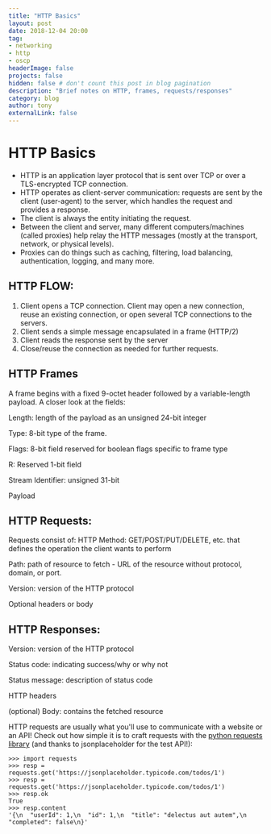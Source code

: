 ```yaml
---
title: "HTTP Basics"
layout: post
date: 2018-12-04 20:00
tag: 
- networking
- http 
- oscp
headerImage: false
projects: false
hidden: false # don't count this post in blog pagination
description: "Brief notes on HTTP, frames, requests/responses"
category: blog
author: tony
externalLink: false
---
```

# HTTP Basics

- HTTP is an application layer protocol that is sent over TCP or over a TLS-encrypted TCP connection. 
- HTTP operates as client-server communication: requests are sent by the client (user-agent) to the server, which handles the request and provides a response.
- The client is always the entity initiating the request. 
- Between the client and server, many different computers/machines (called proxies) help relay the HTTP messages (mostly at the transport, network, or physical levels). 
- Proxies can do things such as caching, filtering, load balancing, authentication, logging, and many more. 

## HTTP FLOW: 

1. Client opens a TCP connection. Client may open a new connection, reuse an existing connection, or open several TCP connections to the servers. 
2. Client sends a simple message encapsulated in a frame (HTTP/2)
3. Client reads the response sent by the server 
4. Close/reuse the connection as needed for further requests. 

## HTTP Frames

A frame begins with a fixed 9-octet header followed by a variable-length payload. A closer look at the fields: 

Length: length of the payload as an unsigned 24-bit integer

Type: 8-bit type of the frame.

Flags: 8-bit field reserved for boolean flags specific to frame type

R: Reserved 1-bit field

Stream Identifier: unsigned 31-bit 

Payload

## HTTP Requests: 

Requests consist of: 
HTTP Method: GET/POST/PUT/DELETE, etc. that defines the operation the client wants to perform

Path: path of resource to fetch - URL of the resource without protocol, domain, or port. 

Version: version of the HTTP protocol

Optional headers or body

## HTTP Responses: 

Version: version of the HTTP protocol

Status code: indicating success/why or why not

Status message: description of status code

HTTP headers

(optional) Body: contains the fetched resource

HTTP requests are usually what you'll use to communicate with a website or an API! 
Check out how simple it is to craft requests with the [python requests library](http://docs.python-requests.org/en/master/) (and thanks to jsonplaceholder for the test API!):

    >>> import requests
    >>> resp = requests.get('https://jsonplaceholder.typicode.com/todos/1')
    >>> resp = requests.get('https://jsonplaceholder.typicode.com/todos/1')
    >>> resp.ok
    True
    >>> resp.content
    '{\n  "userId": 1,\n  "id": 1,\n  "title": "delectus aut autem",\n  "completed": false\n}'

